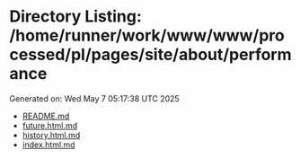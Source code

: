 # Directory Listing: /home/runner/work/www/www/processed/pl/pages/site/about/performance
Generated on: Wed May  7 05:17:38 UTC 2025

- [README.md](README.md)
- [future.html.md](future.html.md)
- [history.html.md](history.html.md)
- [index.html.md](index.html.md)
